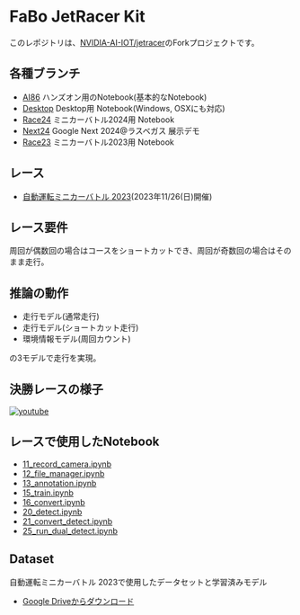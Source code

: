 # FaBo JetRacer Kit

このレポジトリは、[NVIDIA-AI-IOT/jetracer](http://github.com/NVIDIA-AI-IOT/jetracer)のForkプロジェクトです。

## 各種ブランチ

- [AI86](https://github.com/FaBoPlatform/jetracer/tree/AI86) ハンズオン用のNotebook(基本的なNotebook)
- [Desktop](https://github.com/FaBoPlatform/jetracer/tree/Desktop) Desktop用 Notebook(Windows, OSXにも対応)
- [Race24](https://github.com/FaBoPlatform/jetracer/tree/Race24) ミニカーバトル2024用 Notebook
- [Next24](https://github.com/FaBoPlatform/jetracer/tree/Next24) Google Next 2024@ラスベガス 展示デモ
- [Race23](https://github.com/FaBoPlatform/jetracer/tree/Race23) ミニカーバトル2023用 Notebook
  
## レース

- [自動運転ミニカーバトル 2023](https://autonomous-minicar-battle.studio.site/)(2023年11/26(日)開催)

## レース要件

周回が偶数回の場合はコースをショートカットでき、周回が奇数回の場合はそのまま走行。

## 推論の動作

- 走行モデル(通常走行)
- 走行モデル(ショートカット走行)
- 環境情報モデル(周回カウント)

の3モデルで走行を実現。

## 決勝レースの様子

[![youtube](https://img.youtube.com/vi/_7cuafEg-AM/default.jpg)](https://www.youtube.com/watch?v=_7cuafEg-AM) <br>

## レースで使用したNotebook

- [11_record_camera.ipynb](https://github.com/FaBoPlatform/jetracer/blob/Race23/notebooks/11_record_camera.ipynb)
- [12_file_manager.ipynb](https://github.com/FaBoPlatform/jetracer/blob/Race23/notebooks/12_file_manager.ipynb)
- [13_annotation.ipynb](https://github.com/FaBoPlatform/jetracer/blob/Race23/notebooks/13_annotation.ipynb)
- [15_train.ipynb](https://github.com/FaBoPlatform/jetracer/blob/Race23/notebooks/15_train.ipynb)
- [16_convert.ipynb](https://github.com/FaBoPlatform/jetracer/blob/Race23/notebooks/16_convert.ipynb)
- [20_detect.ipynb](https://github.com/FaBoPlatform/jetracer/blob/Race23/notebooks/20_detect.ipynb)
- [21_convert_detect.ipynb](https://github.com/FaBoPlatform/jetracer/blob/Race23/notebooks/21_convert_detect.ipynb)
- [25_run_dual_detect.ipynb](https://github.com/FaBoPlatform/jetracer/blob/Race23/notebooks/25_run_dual_detect.ipynb)

## Dataset

自動運転ミニカーバトル 2023で使用したデータセットと学習済みモデル<br>
- [Google Driveからダウンロード](https://drive.google.com/file/d/1_HXaD-Ev0keZ9yzCyCSvznkpXGhL3yhE/view?usp=sharing)

